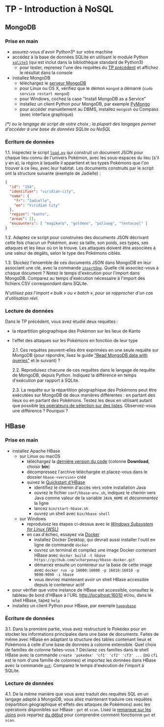 # TP - Introduction à NoSQL

## MongoDB

### Prise en main

* assurez-vous d'avoir Python3\* sur votre machine
* accédez à la base de données SQLite en utilisant le module Python [`sqlite3`](https://docs.python.org/3/library/sqlite3.html) (qui est inclut dans la bibliothèque standard de Python3)
  * pour tester, reprenez l'une des requêtes du [TP précédent](https://seafile.emse.fr/f/48d9d580997047f388a1/) et affichez le résultat dans la console
* installez MongoDB
  * téléchargez le [serveur MongoDB](https://www.mongodb.com/try/download/community)
  * pour Linux ou OS X, vérifiez que le démon `mongod` a démarré (`sudo service restart mongod`)
  * pour Windows, cochez la case "Install MongoDB as a Service"
  * installez un client Python pour MongoDB, par exemple [PyMongo](https://pypi.org/project/pymongo/)
  * pour accéder manuellement au DBMS, installez `mongosh` ou Compass (avec interface graphique)

_(__**\***__) ou le langage de script de votre choix ; la plupart des langages permet d'accéder à une base de données SQLite ou NoSQL_

### Écriture de données

1.1. Inspectez le script [`load.py`](https://seafile.emse.fr/f/950b2fe45f954826a4da/) qui construit un document JSON pour chaque lieu connu de l'univers Pokémon, avec les sous-espaces du lieu (s'il y en a), la région à laquelle il appartient et les types Pokémons que l'on trouver à ce lieu, avec leur habitat. Les documents construits par le script ont la structure suivante (exemple de Jadielle) :

```json
{
  "id": "154",
  "identifier": "viridian-city",
  "name": {
    "fr": "Jadielle",
    "en": "Viridian City"
  },
  "region": "kanto",
  "areas": [],
  "encounters": [ "magikarp", "goldeen", "poliwag", "tentacool" ]
}

```

1.2. Adaptez ce script pour construires des documents JSON décrivant cette fois chacun un Pokémon, avec sa taille, son poids, ses types, ses attaques et les lieux où on le trouve. Les attaques doivent être associées à une valeur de dégâts, selon le type des Pokémons ciblés.

1.3. Stockez l'ensemble de ces documents JSON dans MongoDB en leur associant une clé, avec la commande [`insertOne`](https://pymongo.readthedocs.io/en/stable/tutorial.html#inserting-a-document). Quelle clé associez-vous à chaque document ? Notez le temps d'exécution pour l'import dans MongoDB. Comparez au temps d'exécution nécessaire à l'import des fichiers CSV correspondant dans SQLite.

_N'utilisez pas l'import « bulk » ou « batch », pour se rapprocher d'un cas d'utilisation réel._

### Lecture de données

Dans le TP précédent, vous avez étudié deux requêtes :

* la répartition géographique des Pokémon sur les lieux de Kanto
* l'effet des attaques sur les Pokémons en fonction de leur type

  2.1. Ces requêtes peuvent-elles être exprimées en une seule requête sur MongoDB (pour répondre, lisez le guide ["Read MongoDB data with queries"](https://www.mongodb.com/docs/guides/server/read_queries/) et le suivant) ?

  2.2. Reproduisez chacune de ces requêtes dans le langage de requête de MongoDB, depuis Python. Indiquez la différence en temps d'exécution par rapport à SQLite.

  2.3. La requête sur la répartition géographique des Pokémons peut être exécutées sur MongoDB de deux manières différentes : en partant des lieux ou en partant des Pokémons. Testez les deux en utilisant autant que possible [les opérateurs de sélection sur des listes](https://www.mongodb.com/docs/manual/tutorial/query-arrays/). Observez-vous une différence ? Pourquoi ?

## HBase

### Prise en main

* installez Apache HBase
  * sur Linux ou macOS
    * téléchargez la [dernière version du code](https://hbase.apache.org/downloads.html) (colonne **Download**, choisir **bin**)
    * décompressez l'archive téléchargée et placez-vous dans le dossier `hbase-<version>` créé
    * suivez le [Quickstart d'HBase](https://hbase.apache.org/book.html#quickstart)
      * identifiez le chemin d'accès vers votre installation Java
      * ouvrez le fichier `conf/hbase-env.sh`, indiquez le chemin vers Java comme valeur de la variable `JAVA_HOME` et décommentez la ligne 
      * lancez `bin/start-hbase.sh`
      * ouvrez un shell avec `bin/hbase shell`
  * sur Windows
    * reproduisez les étapes ci-dessus avec le [_Windows Subsystem for Linux (WSL)_](https://learn.microsoft.com/fr-fr/windows/wsl/install)
    * en cas d'échec, essayez via [Docker](https://desktop.docker.com/win/main/amd64/Docker%20Desktop%20Installer.exe)
      * installez Docker Desktop, qui devrait aussi installer l'outil en ligne de commande `docker`
      * ouvrez un terminal et compilez une image Docker contenant HBase avec `docker build -t hbase https://github.com/vcharpenay/hbase-docker.git`
      * démarrez ensuite un conteneur sur la base de cette image avec `docker run -p 16000:16000 -p 16010:16010 -p 9090:9090 -i hbase`
      * vous devriez maintenant avoir un shell HBase accessible depuis le conteneur actif
* pour vérifier que votre instance de HBase est accessible, consultez le tableau de bord d'HBase à l'URL <http://localhost:16010> et/ou, dans le shell HBase, tapez `help` 
* installez un client Python pour HBase, par exemple [`happybase`](https://pypi.org/project/happybase/)

### Écriture de données

3.1. Dans la première partie, vous avez restructuré le Pokédex pour en stocker les informations principales dans une base de documents. Faites de même avec HBase en adaptant la structure des tables contenant lieux et Pokémons à celle d'une base de données à colonne extensible. Quel choix de familles de colonne faites-vous ? Déclarez ces familles dans le shell HBase avec la commande `create 'pokedex' 'cf1' 'cf2' 'cf3' ...` (où `cfi` est le nom d'une famille de colonnes) et importez les données dans HBase avec la commande [`put`](https://happybase.readthedocs.io/en/latest/api.html#happybase.Table.put). Comparez le temps d'exécution de l'import à SQLite.

### Lecture de données

4.1. De la même manière que vous avez traduit des requêtes SQL en un langage adapté à MongoDB, vous allez maintenant traduire ces requêtes (répartition géographique et effets des attaques de Pokémons) avec les opérations disponibles sur HBase : `get` et `scan`. Lisez la [remarque sur les Joins](https://hbase.apache.org/book.html#joins) puis repartez [du début](https://hbase.apache.org/book.html#quickstart) pour comprendre comment fonctionne `get` et `scan`.


